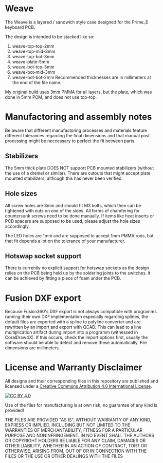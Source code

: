 Weave
===

The Weave is a layered / sandwich style case designed for the Prime_E keyboard PCB. 

The design is intended to be stacked like so:
1. weave-top-top-2mm
2. weave-top-mid-3mm
3. weave-top-bot-3mm
4. weave-plate-5mm
5. weave-bot-top-3mm
6. weave-bot-mid-3mm
7. weave-bot-bot-2mm
Recommended thicknesses are in millimeters at the end of the file name.

My original build uses 3mm PMMA for all layers, but the plate, which was done in 5mm POM, and does not use top-top.

Manufactoring and assembly notes
===
Be aware that different manufactoring processes and materials feature different tolerances regarding the final dimensions and that manual post processing might be neccessary to perfect the fit between parts.

Stabilizers
---
The 5mm thick plate DOES NOT support PCB mounted stabilizers (without the use of a dremel or similar). There are cutouts that might accept plate mounted stabilizers, although this has never been verified.

Hole sizes
---
All screw holes are 3mm and should fit M3 bolts, which then can be tightened with nuts on one of the sides. All forms of chamfering for countersunk screws need to be done manually. If items like heat inserts or PCB spacers are supposed to be used, please adjust the hole sizes accordingly. 

The LED holes are 1mm and are supposed to accept 1mm PMMA rods, but that fit depends a lot on the tolerance of your manufacturer.

Hotswap socket support
---
There is currently no explicit support for hotswap sockets as the design relies on the PCB being held up by the soldering joints to the switches. It can be achieved by fitting a piece of foam under the PCB.

Fusion DXF export
===
Because Fusion360's DXF export is not always compatible with programms running their own DXF implementation especially regarding splines, the default files are exported with a spline to polyline converter and are rewritten by an import and export with QCAD. This can lead to a line multiplication artifact during import into a programm (witnessed in CoralDraw4X). If this occurs, check the import options first, usually the software should be able to detect and remove these automatically. File dimensions are millimeters.

License and Warranty Disclaimer
===
All designs and their corresponding files in this repository are published and licensed under a [Creative Commons Attribution 4.0 International
License][cc-by].

[![CC BY 4.0][cc-by-image]][cc-by]

Use of the files for manufacturing is at own risk, no guarantee of any kind is provided!

THE FILES ARE PROVIDED "AS IS", WITHOUT WARRANTY OF ANY KIND, EXPRESS OR IMPLIED, INCLUDING BUT NOT LIMITED TO THE WARRANTIES OF MERCHANTABILITY, FITNESS FOR A PARTICULAR PURPOSE AND NONINFRINGEMENT. IN NO EVENT SHALL THE AUTHORS OR COPYRIGHT HOLDERS BE LIABLE FOR ANY CLAIM, DAMAGES OR OTHER LIABILITY, WHETHER IN AN ACTION OF CONTRACT, TORT OR OTHERWISE, ARISING FROM, OUT OF OR IN CONNECTION WITH THE FILES OR THE USE OR OTHER DEALINGS WITH THE FILES

[cc-by]: http://creativecommons.org/licenses/by/4.0/
[cc-by-image]: https://i.creativecommons.org/l/by/4.0/88x31.png
